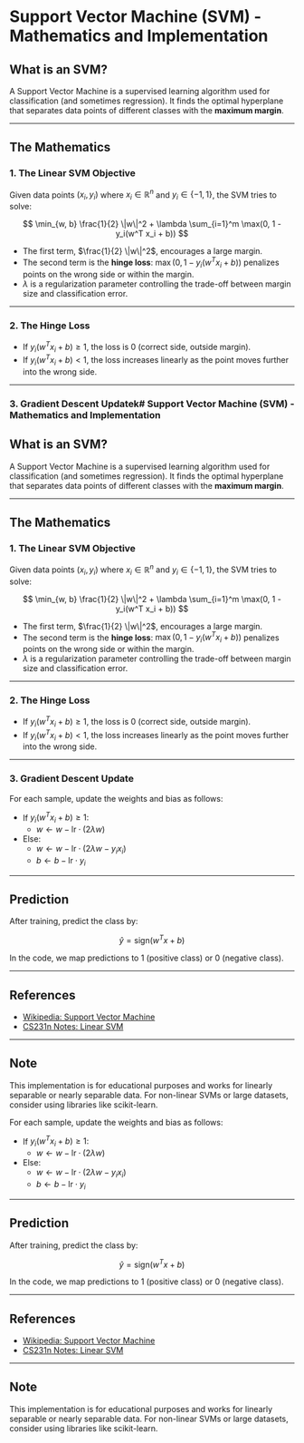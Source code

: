 # Support Vector Machine (SVM) - Mathematics and Implementation

## What is an SVM?

A Support Vector Machine is a supervised learning algorithm used for classification (and sometimes regression). It finds the optimal hyperplane that separates data points of different classes with the **maximum margin**.

---

## The Mathematics

### 1. The Linear SVM Objective

Given data points $(x_i, y_i)$ where $x_i \in \mathbb{R}^n$ and $y_i \in \{-1, 1\}$, the SVM tries to solve:

$$
\min_{w, b} \frac{1}{2} \|w\|^2 + \lambda \sum_{i=1}^m \max(0, 1 - y_i(w^T x_i + b))
$$

- The first term, $\frac{1}{2} \|w\|^2$, encourages a large margin.
- The second term is the **hinge loss**: $\max(0, 1 - y_i(w^T x_i + b))$ penalizes points on the wrong side or within the margin.
- $\lambda$ is a regularization parameter controlling the trade-off between margin size and classification error.

---

### 2. The Hinge Loss

- If $y_i(w^T x_i + b) \geq 1$, the loss is 0 (correct side, outside margin).
- If $y_i(w^T x_i + b) < 1$, the loss increases linearly as the point moves further into the wrong side.

---

### 3. Gradient Descent Updatek# Support Vector Machine (SVM) - Mathematics and Implementation

## What is an SVM?

A Support Vector Machine is a supervised learning algorithm used for classification (and sometimes regression). It finds the optimal hyperplane that separates data points of different classes with the **maximum margin**.

---

## The Mathematics

### 1. The Linear SVM Objective

Given data points $(x_i, y_i)$ where $x_i \in \mathbb{R}^n$ and $y_i \in \{-1, 1\}$, the SVM tries to solve:

$$
\min_{w, b} \frac{1}{2} \|w\|^2 + \lambda \sum_{i=1}^m \max(0, 1 - y_i(w^T x_i + b))
$$

- The first term, $\frac{1}{2} \|w\|^2$, encourages a large margin.
- The second term is the **hinge loss**: $\max(0, 1 - y_i(w^T x_i + b))$ penalizes points on the wrong side or within the margin.
- $\lambda$ is a regularization parameter controlling the trade-off between margin size and classification error.

---

### 2. The Hinge Loss

- If $y_i(w^T x_i + b) \geq 1$, the loss is 0 (correct side, outside margin).
- If $y_i(w^T x_i + b) < 1$, the loss increases linearly as the point moves further into the wrong side.

---

### 3. Gradient Descent Update

For each sample, update the weights and bias as follows:

- If $y_i(w^T x_i + b) \geq 1$:
  - $w \leftarrow w - \text{lr} \cdot (2\lambda w)$
- Else:
  - $w \leftarrow w - \text{lr} \cdot (2\lambda w - y_i x_i)$
  - $b \leftarrow b - \text{lr} \cdot y_i$

---

## Prediction

After training, predict the class by:

$$
\hat{y} = \text{sign}(w^T x + b)
$$

In the code, we map predictions to 1 (positive class) or 0 (negative class).

---

## References

- [Wikipedia: Support Vector Machine](https://en.wikipedia.org/wiki/Support_vector_machine)
- [CS231n Notes: Linear SVM](https://cs231n.github.io/linear-classify/#svm)

---

## Note

This implementation is for educational purposes and works for linearly separable or nearly separable data. For non-linear SVMs or large datasets, consider using libraries like scikit-learn.

For each sample, update the weights and bias as follows:

- If $y_i(w^T x_i + b) \geq 1$:
  - $w \leftarrow w - \text{lr} \cdot (2\lambda w)$
- Else:
  - $w \leftarrow w - \text{lr} \cdot (2\lambda w - y_i x_i)$
  - $b \leftarrow b - \text{lr} \cdot y_i$

---

## Prediction

After training, predict the class by:

$$
\hat{y} = \text{sign}(w^T x + b)
$$

In the code, we map predictions to 1 (positive class) or 0 (negative class).

---

## References

- [Wikipedia: Support Vector Machine](https://en.wikipedia.org/wiki/Support_vector_machine)
- [CS231n Notes: Linear SVM](https://cs231n.github.io/linear-classify/#svm)

---

## Note

This implementation is for educational purposes and works for linearly separable or nearly separable data. For non-linear SVMs or large datasets, consider using libraries like scikit-learn.